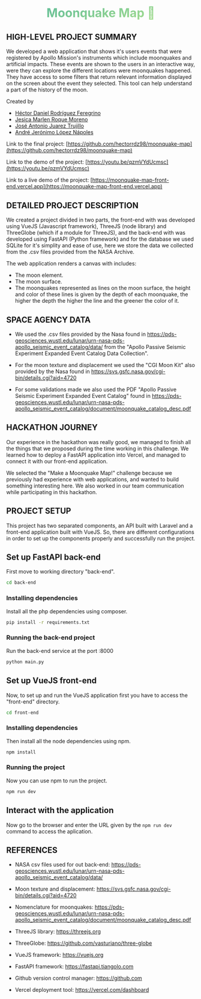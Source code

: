 <p style="text-align: center;
    font-size: 32px;
    font-weight: 700;
    background: -webkit-linear-gradient(-70deg, #52B69A 0%, #B5E48C 100%);
    -webkit-background-clip: text;
    -webkit-text-fill-color: transparent;
    -webkit-box-decoration-break: clone">
    Moonquake Map 🦆
</p>

## HIGH-LEVEL PROJECT SUMMARY

We developed a web application that shows it's users events that were registered by Apollo Mission's instruments which include moonquakes and artificial impacts. These events are shown to the users in an interactive way, were they can explore the different locations were moonquakes happened. They have access to some filters that return relevant information displayed on the screen about the event they selected. This tool can help understand a part of the history of the moon.

Created by 
- [Héctor Daniel Rodríguez Feregrino](https://github.com/hectorrdz98)
- [Jesica Marlen Roque Moreno](https://github.com/Jesicaroque)
- [José Antonio Juarez Trujillo](https://github.com/AntonioJuarezDev)
- [André Jerónimo López Nápoles](https://github.com/Candre29)

Link to the final project: [https://github.com/hectorrdz98/moonquake-map](https://github.com/hectorrdz98/moonquake-map)

Link to the demo of the project: [https://youtu.be/qzmVYdUcmsc](https://youtu.be/qzmVYdUcmsc)

Link to a live demo of the project: [https://moonquake-map-front-end.vercel.app](https://moonquake-map-front-end.vercel.app)

## DETAILED PROJECT DESCRIPTION

We created a project divided in two parts, the front-end with was developed using VueJS (Javascript framework), ThreeJS (node library) and ThreeGlobe (which if a module for ThreeJS), and the back-end with was developed using FastAPI (Python framework) and for the database we used SQLite for it's simplity and ease of use, here we store the data we collected from the .csv files provided from the NASA Archive.

The web application renders a canvas with includes:
- The moon element.
- The moon surface.
- The moonquakes represented as lines on the moon surface, the height and color of these lines is given by the depth of each moonquake, the higher the depth the higher the line and the greener the color of it.

## SPACE AGENCY DATA

- We used the .csv files provided by the Nasa found in https://pds-geosciences.wustl.edu/lunar/urn-nasa-pds-apollo_seismic_event_catalog/data/ from the "Apollo Passive Seismic Experiment Expanded Event Catalog Data Collection".

- For the moon texture and displacement we used the "CGI Moon Kit" also provided by the Nasa found in https://svs.gsfc.nasa.gov/cgi-bin/details.cgi?aid=4720

- For some validations made we also used the PDF "Apollo Passive Seismic Experiment Expanded Event Catalog" found in https://pds-geosciences.wustl.edu/lunar/urn-nasa-pds-apollo_seismic_event_catalog/document/moonquake_catalog_desc.pdf

## HACKATHON JOURNEY
Our experience in the hackathon was really good, we managed to finish all the things that we proposed during the time working in this challenge. We learned how to deploy a FastAPI application into Vercel, and managed to connect it with our front-end application.

We selected the "Make a Moonquake Map!" challenge because we previously had experience with web applications, and wanted to build something interesting here. We also worked in our team communication while participating in this hackathon.

## PROJECT SETUP

This project has two separated components, an API built with Laravel and a front-end
application built with VueJS. So, there are different configurations in order to set up
the components properly and successfully run the project.

## Set up FastAPI back-end

First move to working directory "back-end".

```sh
cd back-end
```

### Installing dependencies

Install all the php dependencies using composer.

```sh
pip install -r requirements.txt
```

### Running the back-end project

Run the back-end service at the port :8000

```sh
python main.py
```

## Set up VueJS front-end

Now, to set up and run the VueJS application first you have to
access the "front-end" directory.

```sh
cd front-end
```

### Installing dependencies

Then install all the node dependencies using npm.

```sh
npm install
```

### Running the project

Now you can use npm to run the project.

```sh
npm run dev
```

## Interact with the application

Now go to the browser and enter the URL given by the ```npm run dev``` command to access the aplication.


## REFERENCES

- NASA csv files used for out back-end: https://pds-geosciences.wustl.edu/lunar/urn-nasa-pds-apollo_seismic_event_catalog/data/

- Moon texture and displacement: https://svs.gsfc.nasa.gov/cgi-bin/details.cgi?aid=4720

- Nomenclature for moonquakes: https://pds-geosciences.wustl.edu/lunar/urn-nasa-pds-apollo_seismic_event_catalog/document/moonquake_catalog_desc.pdf

- ThreeJS library: https://threejs.org

- ThreeGlobe: https://github.com/vasturiano/three-globe

- VueJS framework: https://vuejs.org

- FastAPI framework: https://fastapi.tiangolo.com

- Github version control manager: https://github.com

- Vercel deployment tool: https://vercel.com/dashboard
